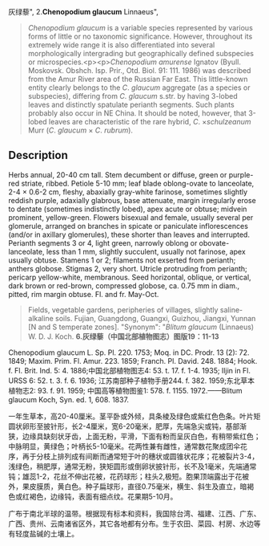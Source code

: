灰绿藜",
2.**Chenopodium glaucum** Linnaeus",

> *Chenopodium* *glaucum* is a variable species represented by various forms of little or no taxonomic significance. However, throughout its extremely wide range it is also differentiated into several morphologically intergrading but geographically defined subspecies or microspecies.&lt;p&gt;&lt;p&gt;*Chenopodium* *amurense* Ignatov (Byull. Moskovsk. Obshch. Isp. Prir., Otd. Biol. 91: 111. 1986) was described from the Amur River area of the Russian Far East. This little-known entity clearly belongs to the *C*. *glaucum* aggregate (as a species or subspecies), differing from *C*. *glaucum* s.str. by having 3-lobed leaves and distinctly spatulate perianth segments. Such plants probably also occur in NE China. It should be noted, however, that 3-lobed leaves are characteristic of the rare hybrid, *C*. ×*schulzeanum* Murr (*C*. *glaucum* × *C*. *rubrum*).

## Description
Herbs annual, 20-40 cm tall. Stem decumbent or diffuse, green or purple-red striate, ribbed. Petiole 5-10 mm; leaf blade oblong-ovate to lanceolate, 2-4 × 0.6-2 cm, fleshy, abaxially gray-white farinose, sometimes slightly reddish purple, adaxially glabrous, base attenuate, margin irregularly erose to dentate (sometimes indistinctly lobed), apex acute or obtuse; midvein prominent, yellow-green. Flowers bisexual and female, usually several per glomerule, arranged on branches in spicate or paniculate inflorescences (and/or in axillary glomerules), these shorter than leaves and interrupted. Perianth segments 3 or 4, light green, narrowly oblong or obovate-lanceolate, less than 1 mm, slightly succulent, usually not farinose, apex usually obtuse. Stamens 1 or 2; filaments not exserted from perianth; anthers globose. Stigmas 2, very short. Utricle protruding from perianth; pericarp yellow-white, membranous. Seed horizontal, oblique, or vertical, dark brown or red-brown, compressed globose, ca. 0.75 mm in diam., pitted, rim margin obtuse. Fl. and fr. May-Oct.

> Fields, vegetable gardens, peripheries of villages, slightly saline-alkaline soils. Fujian, Guangdong, Guangxi, Guizhou, Jiangxi, Yunnan [N and S temperate zones].
  "Synonym": "*Blitum* *glaucum* (Linnaeus) W. D. J. Koch.
**6.灰绿藜（中国北部植物图志）图版19：11-13**

Chenopodium glaucum L. Sp. Pl. 220. 1753; Moq. in DC. Prodr. 13 (2): 72. 1849; Maxim. Prim. Fl. Amur. 223. 1859; Franch. Pl. David. 248. 1884; Hook. f. Fl. Brit. Ind. 5: 4. 1886;中国北部植物图志4: 53. t. 17. f. 1-4. 1935; Iljin in Fl. URSS 6: 52. t. 3. f. 6. 1936; 江苏南部种子植物手册244. f. 382. 1959;东北草本植物志2: 93. f. 91. 1959; 中国高等植物图鉴1: 578. f. 1155. 1972.——Blitum glaucum Koch, Syn. ed. 1, 608. 1837.

一年生草本，高20-40厘米。茎平卧或外倾，具条棱及绿色或紫红色色条。叶片矩圆状卵形至披针形，长2-4厘米，宽6-20毫米，肥厚，先端急尖或钝，基部渐狭，边缘具缺刻状牙齿，上面无粉，平滑，下面有粉而呈灰白色，有稍带紫红色；中脉明显，黄绿色；叶柄长5-10毫米。花两性兼有雌性，通常数花聚成团伞花序，再于分枝上排列成有间断而通常短于叶的穗状或圆锥状花序；花被裂片3-4，浅绿色，稍肥厚，通常无粉，狭矩圆形或倒卵状披针形，长不及1毫米，先端通常钝；雄蕊1-2，花丝不伸出花被，花药球形；柱头2,极短。胞果顶端露出于花被外，果皮膜质，黄白色。种子扁球形，直径0.75毫米，横生、斜生及直立，暗褐色或红褐色，边缘钝，表面有细点纹。花果期5-10月。

广布于南北半球的温带。根据现有标本和资料，我国除台湾、福建、江西、广东、广西、贵州、云南诸省区外，其它各地都有分布。生于农田、菜园、村房、水边等有轻度盐碱的土壤上。
